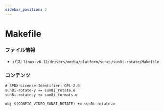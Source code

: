 ```yaml
---
sidebar_position: 2
---
```

# Makefile

### ファイル情報

- パス: `linux-v6.12/drivers/media/platform/sunxi/sun8i-rotate/Makefile`

### コンテンツ

```txt
# SPDX-License-Identifier: GPL-2.0
sun8i-rotate-y += sun8i_rotate.o
sun8i-rotate-y += sun8i_formats.o

obj-$(CONFIG_VIDEO_SUN8I_ROTATE) += sun8i-rotate.o

```
